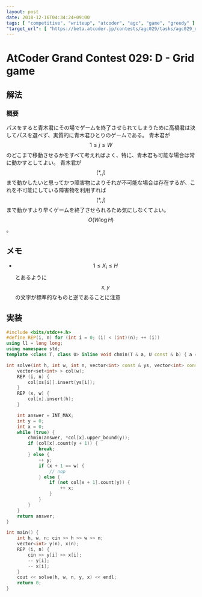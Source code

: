 ```yaml
---
layout: post
date: 2018-12-16T04:34:24+09:00
tags: [ "competitive", "writeup", "atcoder", "agc", "game", "greedy" ]
"target_url": [ "https://beta.atcoder.jp/contests/agc029/tasks/agc029_d" ]
---
```


# AtCoder Grand Contest 029: D - Grid game

## 解法

### 概要

パスをすると青木君にその場でゲームを終了させられてしまうために高橋君は決してパスを選べず、実質的に青木君ひとりのゲームである。
青木君が $$1 \le j \le W$$ のどこまで移動させるかをすべて考えればよく、特に、青木君も可能な場合は常に動かすとしてよい。
青木君が $$(\ast, j)$$ まで動かしたいと思ってかつ障害物によりそれが不可能な場合は存在するが、これを不可能にしている障害物を利用すれば $$(\ast, j)$$ まで動かすより早くゲームを終了させられるため気にしなくてよい。
$$O(W \log H)$$。

## メモ

-   $$1 \le X_i \le H$$ とあるように $$x, y$$ の文字が標準的なものと逆であることに注意

## 実装

``` c++
#include <bits/stdc++.h>
#define REP(i, n) for (int i = 0; (i) < (int)(n); ++ (i))
using ll = long long;
using namespace std;
template <class T, class U> inline void chmin(T & a, U const & b) { a = min<T>(a, b); }

int solve(int h, int w, int n, vector<int> const & ys, vector<int> const & xs) {
    vector<set<int> > col(w);
    REP (i, n) {
        col[xs[i]].insert(ys[i]);
    }
    REP (x, w) {
        col[x].insert(h);
    }

    int answer = INT_MAX;
    int y = 0;
    int x = 0;
    while (true) {
        chmin(answer, *col[x].upper_bound(y));
        if (col[x].count(y + 1)) {
            break;
        } else {
            ++ y;
            if (x + 1 == w) {
                // nop
            } else {
                if (not col[x + 1].count(y)) {
                    ++ x;
                }
            }
        }
    }
    return answer;
}

int main() {
    int h, w, n; cin >> h >> w >> n;
    vector<int> y(n), x(n);
    REP (i, n) {
        cin >> y[i] >> x[i];
        -- y[i];
        -- x[i];
    }
    cout << solve(h, w, n, y, x) << endl;
    return 0;
}
```
